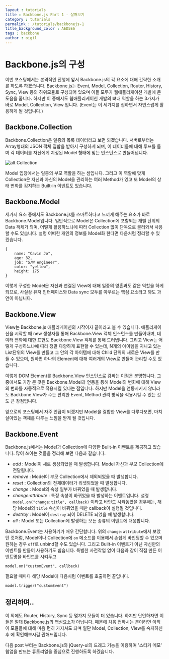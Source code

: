 ```yaml
---
layout : tutorials
title : Backbone.js Part 1 - 살펴보기
category : tutorials
permalink : /tutorials/backbonejs-1
title_background_color : AED5E6
tags : backbone
author : oigil
---
```


# Backbone.js의 구성

이번 포스팅에서는 본격적인 진행에 앞서 Backbone.js의 각 요소에 대해 간략한 소개를 하도록 하겠습니다.
Backbone.js는 Event, Model, Collection, Router, History, Sync, View 등의 하위모듈로 구성되어 있으며 이들 모두가 웹애플리케이션 개발에 큰 도움을 줍니다.
하지만 이 중에서도 웹애플리케이션 개발의 뼈대 역할을 하는 3가지가 바로 Model, Collection, View 입니다. (Event는 이 세가지를 접하면서 자연스럽게 활용하게 될 것입니다.)

## Backbone.Collection

Backbone.Collection은 일종의 목록 데이터라고 보면 되겠습니다. 서버로부터는 Array형태의 JSON 객체 집합을 받아서 구성하게 되며, 
이 데이터들에 대해 루프를 돌며 각 데이터를 자신에게 지정된 Model 형태에 맞는 인스턴스로 만들어냅니다.

![alt Collection](img/backbone_1.png "Title")
 
Model 입장에서는 일종의 부모 역할을 하는 셈입니다. 그리고 이 역할에 맞게 Collection은 자신과 자신의 Model을 관리하는 여러 Method가 있고 또 Model의 상태 변화를
감지하는 Built-in 이벤트도 있습니다.

## Backbone.Model

세가지 요소 중에서도 Backbone.js를 스마트하다고 느끼게 해주는 요소가 바로 Backbone.Model입니다. 
일반적으로 Model은 Collection에 포함되는 개별 단위의 Data 객체가 되며, 어떻게 활용하느냐에 따라 Collection 없이 단독으로 불러와서 사용할 수도 있습니다. 
설령 어떠한 개인의 정보를 Model화 한다면 다음처럼 정리할 수 있겠습니다.

```
{
    name: "Cavin Jo",
    age: 32,
    job: "S/W engineer",
    color: "yellow",
    height: 175
}
```

이렇게 구성한 Model은 자신과 연결된 View에 대해 일종의 영혼과도 같은 역할을 하게 되므로, 사실상 유저 인터페이스와 Data sync 모두를 아우르는 핵심 요소라고 봐도 과언이 아닙니다.

## Backbone.View

View는 Backbone.js 애플리케이션의 시작이자 끝이라고 볼 수 있습니다.
애플리케이션을 시작할 때 new 생성자를 통해 Backbone.View 객체 인스턴스를 만들어내며, 데이터 변화에 대한 표현도 Backbone.View 객체를 통해 드러냅니다.
그리고 View는 어떻게 구성하느냐에 따라 정말 다양하게 표현할 수 있는데, N개의 아이템을 지니고 있는 List단위의 View를 만들고 그 안의 각 아이템에 대해 Child 단위의 새로운 View를 만들 수 있으며,
원하면 하나의 Element에 대해 여러개의 View로 만들어 관리할 수도 있습니다.

이렇게 DOM Element를 Backbone.View 인스턴스로 감싸는 이점은 분명합니다. 
그 중에서도 가장 큰 것은 Backbone.Model과 연동을 통해 Model의 변화에 대해 View의 변화를 자동적으로 적용시킬 있다는 점입니다.
하지만 Model을 연동시키지 않더라도 Backbone.View가 주는 편리한 Event, Method 관리 방식을 적용시킬 수 있는 것도 큰 장점입니다. 

앞으로의 포스팅에서 자주 언급이 되겠지만 Model을 결합한 View를 다루다보면, 마치 살아있는 객체를 다루는 느낌을 받게 될 것입니다.

## Backbone.Event

Backbone.js에서는 Model과 Collection에 다양한 Built-in 이벤트를 제공하고 있습니다. 
많이 쓰이는 것들을 정리해 보면 다음과 같습니다.

* *add* : Model이 새로 생성되었을 때 발생합니다. Model 자신과 부모 Collection에 전달됩니다.
* *remove* : Model이 부모 Collection에서 제외되었을 때 발생합니다.
* *reset* : Collection의 전체데이터가 리셋되었을 때 발생합니다.
* *change* : Model의 속성 일부가 바뀌었을 때 발생합니다.
* *change:attribute* : 특정 속성이 바뀌었을 때 발생하는 이벤트입니다. 설령 `model.on("change:title", callback)` 이라고 바인드 시켜놓았을 경우에는, 해당 Model의 `title` 속성이 바뀌었을 때만 callback이 실행될 것입니다. 
* *destroy* : Model이 `destroy` 되어 DELETE 되었을 때 발생합니다.
* *all* : Model 또는 Collection에 발생하는 모든 종류의 이벤트에 대응합니다.

Backbone.Event는 사용하기가 매우 간단합니다. 위의 `change:attribute`에서 보았던 것처럼, Model이나 Collection에 `on` 메소드를 이용해서 손쉽게 바인딩할 수 있으며 원하는 경우 `off`로 unbind할 수도 있습니다.
그리고 Built-in 이벤트가 아닌 자신만의 이벤트를 만들어 사용하기도 쉽습니다. 특별한 사전작업 없이 다음과 같이 직접 만든 이벤트명을 바인드를 시켜두고 

```
model.on("customEvent", callback)
```

필요할 때마다 해당 Model에 다음처럼 이벤트를 호출하면 끝입니다.

```
model.trigger("customEvent")
```

## 정리하며..
이 외에도 Router, History, Sync 등 몇가지 모듈이 더 있습니다. 하지만 단언하자면 이들은 절대 Backbone.js의 핵심요소가 아닙니다.
때문에 처음 접하시는 분이라면 아직 이 모듈들에 대해 마음 편히 가지셔도 되며 일단 Model, Collection, View를 숙지하신 후 에 확인해보시길 권해드립니다.

다음 post 부터는 Backbone.js와 jQuery-ui의 드래그 기능을 이용하여 '스티커 메모' 웹앱을 만드는 튜토리얼을 중심으로 진행하도록 하겠습니다.